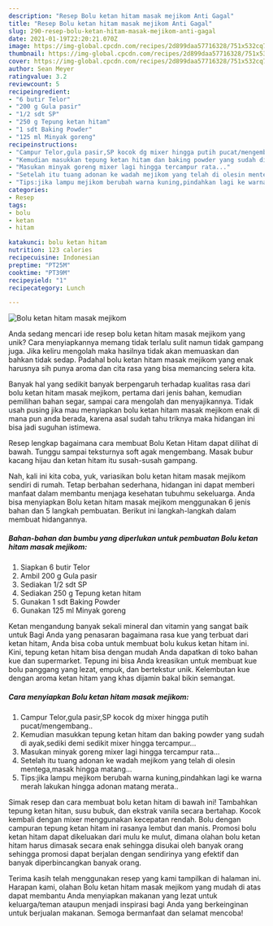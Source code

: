 ```yaml
---
description: "Resep Bolu ketan hitam masak mejikom Anti Gagal"
title: "Resep Bolu ketan hitam masak mejikom Anti Gagal"
slug: 290-resep-bolu-ketan-hitam-masak-mejikom-anti-gagal
date: 2021-01-19T22:20:21.070Z
image: https://img-global.cpcdn.com/recipes/2d899daa57716328/751x532cq70/bolu-ketan-hitam-masak-mejikom-foto-resep-utama.jpg
thumbnail: https://img-global.cpcdn.com/recipes/2d899daa57716328/751x532cq70/bolu-ketan-hitam-masak-mejikom-foto-resep-utama.jpg
cover: https://img-global.cpcdn.com/recipes/2d899daa57716328/751x532cq70/bolu-ketan-hitam-masak-mejikom-foto-resep-utama.jpg
author: Sean Meyer
ratingvalue: 3.2
reviewcount: 5
recipeingredient:
- "6 butir Telor"
- "200 g Gula pasir"
- "1/2 sdt SP"
- "250 g Tepung ketan hitam"
- "1 sdt Baking Powder"
- "125 ml Minyak goreng"
recipeinstructions:
- "Campur Telor,gula pasir,SP kocok dg mixer hingga putih pucat/mengembang.."
- "Kemudian masukkan tepung ketan hitam dan baking powder yang sudah di ayak,sediki demi sedikit mixer hingga tercampur..."
- "Masukan minyak goreng mixer lagi hingga tercampur rata..."
- "Setelah itu tuang adonan ke wadah mejikom yang telah di olesin mentega,masak hingga matang..."
- "Tips:jika lampu mejikom berubah warna kuning,pindahkan lagi ke warna merah lakukan hingga adonan matang merata.."
categories:
- Resep
tags:
- bolu
- ketan
- hitam

katakunci: bolu ketan hitam 
nutrition: 123 calories
recipecuisine: Indonesian
preptime: "PT25M"
cooktime: "PT39M"
recipeyield: "1"
recipecategory: Lunch

---
```



![Bolu ketan hitam masak mejikom](https://img-global.cpcdn.com/recipes/2d899daa57716328/751x532cq70/bolu-ketan-hitam-masak-mejikom-foto-resep-utama.jpg)

Anda sedang mencari ide resep bolu ketan hitam masak mejikom yang unik? Cara menyiapkannya memang tidak terlalu sulit namun tidak gampang juga. Jika keliru mengolah maka hasilnya tidak akan memuaskan dan bahkan tidak sedap. Padahal bolu ketan hitam masak mejikom yang enak harusnya sih punya aroma dan cita rasa yang bisa memancing selera kita.

Banyak hal yang sedikit banyak berpengaruh terhadap kualitas rasa dari bolu ketan hitam masak mejikom, pertama dari jenis bahan, kemudian pemilihan bahan segar, sampai cara mengolah dan menyajikannya. Tidak usah pusing jika mau menyiapkan bolu ketan hitam masak mejikom enak di mana pun anda berada, karena asal sudah tahu triknya maka hidangan ini bisa jadi suguhan istimewa.

Resep lengkap bagaimana cara membuat Bolu Ketan Hitam dapat dilihat di bawah. Tunggu sampai teksturnya soft agak mengembang. Masak bubur kacang hijau dan ketan hitam itu susah-susah gampang.


Nah, kali ini kita coba, yuk, variasikan bolu ketan hitam masak mejikom sendiri di rumah. Tetap berbahan sederhana, hidangan ini dapat memberi manfaat dalam membantu menjaga kesehatan tubuhmu sekeluarga. Anda bisa menyiapkan Bolu ketan hitam masak mejikom menggunakan 6 jenis bahan dan 5 langkah pembuatan. Berikut ini langkah-langkah dalam membuat hidangannya.

<!--inarticleads1-->

##### Bahan-bahan dan bumbu yang diperlukan untuk pembuatan Bolu ketan hitam masak mejikom:

1. Siapkan 6 butir Telor
1. Ambil 200 g Gula pasir
1. Sediakan 1/2 sdt SP
1. Sediakan 250 g Tepung ketan hitam
1. Gunakan 1 sdt Baking Powder
1. Gunakan 125 ml Minyak goreng


Ketan mengandung banyak sekali mineral dan vitamin yang sangat baik untuk Bagi Anda yang penasaran bagaimana rasa kue yang terbuat dari ketan hitam, Anda bisa coba untuk membuat bolu kukus ketan hitam ini. Kini, tepung ketan hitam bisa dengan mudah Anda dapatkan di toko bahan kue dan supermarket. Tepung ini bisa Anda kreasikan untuk membuat kue bolu panggang yang lezat, empuk, dan bertekstur unik. Kelembutan kue dengan aroma ketan hitam yang khas dijamin bakal bikin semangat. 

<!--inarticleads2-->

##### Cara menyiapkan Bolu ketan hitam masak mejikom:

1. Campur Telor,gula pasir,SP kocok dg mixer hingga putih pucat/mengembang..
1. Kemudian masukkan tepung ketan hitam dan baking powder yang sudah di ayak,sediki demi sedikit mixer hingga tercampur...
1. Masukan minyak goreng mixer lagi hingga tercampur rata...
1. Setelah itu tuang adonan ke wadah mejikom yang telah di olesin mentega,masak hingga matang...
1. Tips:jika lampu mejikom berubah warna kuning,pindahkan lagi ke warna merah lakukan hingga adonan matang merata..


Simak resep dan cara membuat bolu ketan hitam di bawah ini! Tambahkan tepung ketan hitan, susu bubuk, dan ekstrak vanila secara bertahap. Kocok kembali dengan mixer menggunakan kecepatan rendah. Bolu dengan campuran tepung ketan hitam ini rasanya lembut dan manis. Promosi bolu ketan hitam dapat dikeluakan dari mulu ke mulut, dimana olahan bolu ketan hitam harus dimasak secara enak sehingga disukai oleh banyak orang sehingga promosi dapat berjalan dengan sendirinya yang efektif dan banyak diperbincangkan banyak orang. 

Terima kasih telah menggunakan resep yang kami tampilkan di halaman ini. Harapan kami, olahan Bolu ketan hitam masak mejikom yang mudah di atas dapat membantu Anda menyiapkan makanan yang lezat untuk keluarga/teman ataupun menjadi inspirasi bagi Anda yang berkeinginan untuk berjualan makanan. Semoga bermanfaat dan selamat mencoba!
